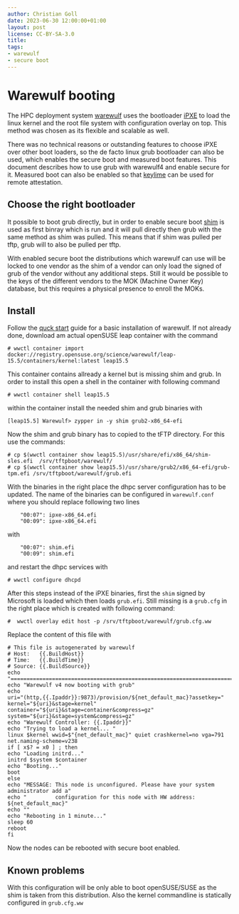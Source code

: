 ```yaml
---
author: Christian Goll
date: 2023-06-30 12:00:00+01:00
layout: post
license: CC-BY-SA-3.0
title: 
tags:
- warewulf
- secure boot
---
```

# Warewulf booting

The HPC deployment system [warewulf](https://github.com/hpcng/warewulf) uses the bootloader [iPXE](https://github.com/ipxe/ipxe) to load the linux kernel and the root file system with configuration overlay on top. This method was chosen as its flexible and scalable as well.

There was no technical reasons or outstanding features to choose iPXE over other boot loaders, so the de facto linux grub bootloader can also be used, which enables the secure boot and measured boot features.
This document describes how to use grub with warewulf4 and enable secure for it. Measured boot can also be enabled so that [keylime](https://keylime.dev/) can be used for remote attestation.

## Choose the right bootloader

It possible to boot grub directly, but in order to enable secure boot [shim](https://github.com/rhboot/shim) is used as first binray which is run and it will pull directly then grub with the same method as shim was pulled. This means that if shim was pulled per tftp, grub will to also be pulled per tftp. 

With enabled secure boot the distributions which warewulf can use will be locked to one vendor as the shim of a vendor can only load the signed of grub of the vendor without any additional steps. Still it would be possible to the keys of the different vendors to the MOK (Machine Owner Key) database, but this requires a physical presence to enroll the MOKs.

## Install 

Follow the [quck start](https://warewulf.org/docs/development/quickstart/suse15.html) guide for a basic installation of warewulf. If not already done, download am actual openSUSE leap container with the command
```
# wwctl container import docker://registry.opensuse.org/science/warewulf/leap-15.5/containers/kernel:latest leap15.5
```
This container contains allready a kernel but is missing shim and grub. In order to install this  open a shell in the container with following command
```
# wwctl container shell leap15.5
```
within the container install the needed shim and grub binaries with
```
[leap15.5] Warewulf> zypper in -y shim grub2-x86_64-efi
```
Now the shim and grub binary has to copied to the tFTP directory. For this use the commands:

```
# cp $(wwctl container show leap15.5)/usr/share/efi/x86_64/shim-sles.efi  /srv/tftpboot/warewulf/
# cp $(wwctl container show leap15.5)/usr/share/grub2/x86_64-efi/grub-tpm.efi /srv/tftpboot/warewulf/grub.efi
```
With the binaries in the right place the dhpc server configuration has to be updated. The name of the binaries can be configured in `warewulf.conf` where you should replace following two lines
```
    "00:07": ipxe-x86_64.efi
    "00:09": ipxe-x86_64.efi
```
with 
```
    "00:07": shim.efi
    "00:09": shim.efi
```
and restart the dhpc services with 
```
# wwctl configure dhcpd
```
After this steps instead of the iPXE binaries, first the `shim` signed by Microsoft is loaded which then loads `grub.efi`. Still missing is a `grub.cfg` in the right place which is created with following command:
```
#  wwctl overlay edit host -p /srv/tftpboot/warewulf/grub.cfg.ww
```
Replace the content of this file with 
```
# This file is autogenerated by warewulf
# Host:   {{.BuildHost}}
# Time:   {{.BuildTime}}
# Source: {{.BuildSource}}
echo "================================================================================"
echo "Warewulf v4 now booting with grub"
echo
uri="(http,{{.Ipaddr}}:9873)/provision/${net_default_mac}?assetkey="
kernel="${uri}&stage=kernel"
container="${uri}&stage=container&compress=gz"
system="${uri}&stage=system&compress=gz"
echo "Warewulf Controller: {{.Ipaddr}}"
echo "Trying to load a kernel... "
linux $kernel wwid=$"{net_default_mac}" quiet crashkernel=no vga=791 net.naming-scheme=v238
if [ x$? = x0 ] ; then
echo "Loading initrd..."
initrd $system $container
echo "Booting..."
boot
else
echo "MESSAGE: This node is unconfigured. Please have your system administrator add a"
echo "         configuration for this node with HW address: ${net_default_mac}"
echo ""
echo "Rebooting in 1 minute..."
sleep 60
reboot
fi
```
Now the nodes can be rebooted with secure boot enabled.

## Known problems

With this configuration will be only able to boot openSUSE/SUSE as the shim is taken from this distribution. Also the kernel commandline is statically configured in `grub.cfg.ww`

